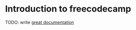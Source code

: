 # Introduction to freecodecamp

TODO: write [great documentation](http://jacobian.org/writing/what-to-write/)
